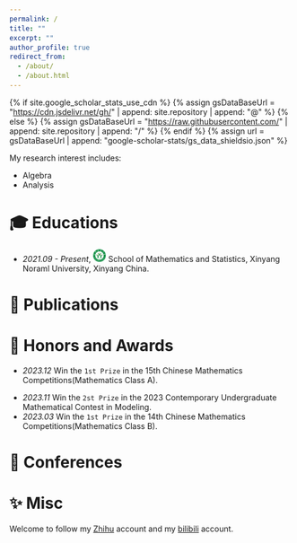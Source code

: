 ```yaml
---
permalink: /
title: ""
excerpt: ""
author_profile: true
redirect_from: 
  - /about/
  - /about.html
---
```


{% if site.google_scholar_stats_use_cdn %}
{% assign gsDataBaseUrl = "https://cdn.jsdelivr.net/gh/" | append: site.repository | append: "@" %}
{% else %}
{% assign gsDataBaseUrl = "https://raw.githubusercontent.com/" | append: site.repository | append: "/" %}
{% endif %}
{% assign url = gsDataBaseUrl | append: "google-scholar-stats/gs_data_shieldsio.json" %}

<span class='anchor' id='about-me'></span>

My research interest includes: 
- Algebra
- Analysis


# 🎓 Educations 
- *2021.09 - Present*, <a href="https://www.xynu.edu.cn/"><img class="svg" src="/images/XYNU_logo.svg" width="23pt"></a> School of Mathematics and Statistics, Xinyang Noraml University, Xinyang China. 
 

# 📝 Publications 


# 🏅 Honors and Awards
- *2023.12* Win the `1st Prize` in the 15th Chinese Mathematics Competitions(Mathematics Class A).
<!-- [[Ref]](https://www.cms.org.cn/Home/comp/comp_details/id/1160.html) -->
- *2023.11* Win the `2st Prize` in the 2023 Contemporary Undergraduate Mathematical Contest in Modeling.
- *2023.03* Win the `1st Prize` in the 14th Chinese Mathematics Competitions(Mathematics Class B).

# 💬 Conferences



# ✨ Misc
Welcome to follow my [Zhihu](https://www.zhihu.com/people/truth-26-44) account and my [bilibili](https://space.bilibili.com/516695104?spm_id_from=333.788.0.0) account.
  
